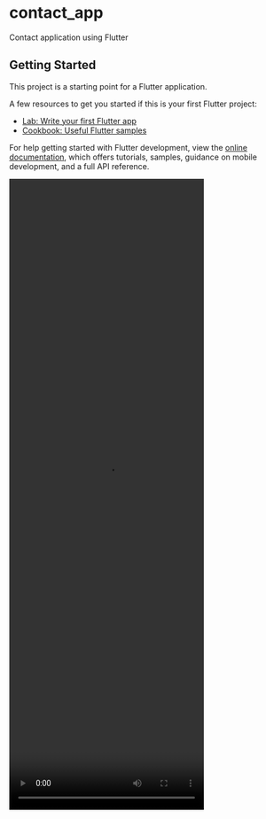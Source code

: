 # contact_app

Contact application using Flutter

## Getting Started

This project is a starting point for a Flutter application.

A few resources to get you started if this is your first Flutter project:

- [Lab: Write your first Flutter app](https://docs.flutter.dev/get-started/codelab)
- [Cookbook: Useful Flutter samples](https://docs.flutter.dev/cookbook)

For help getting started with Flutter development, view the
[online documentation](https://docs.flutter.dev/), which offers tutorials,
samples, guidance on mobile development, and a full API reference.


<p>
    
<video src = "https://user-images.githubusercontent.com/119835214/230728106-96a7b36e-4e39-46a0-bf6f-0d48936abb35.mp4" height="1139px" width="351px">
  
  
<img src = "https://user-images.githubusercontent.com/119835214/230718150-e1365ba6-8124-49e3-aaf9-0ec5e3aac894.png" height="45%" width="30%">
<img src = "https://user-images.githubusercontent.com/119835214/230718136-ebcd70b9-9ce4-4b06-9fe1-d8f7ba29acad.png" height="45%" width="30%">
<img src = "https://user-images.githubusercontent.com/119835214/230718141-81cd27c3-fbab-4530-a6bf-a5689f55a42b.png" height="45%" width="30%">
<img src = "https://user-images.githubusercontent.com/119835214/230718142-bb3c5a17-0817-4522-8d13-24f7eb6cbabe.png" height="45%" width="30%">
<img src = "https://user-images.githubusercontent.com/119835214/230718144-2e6be84e-3f4a-449c-8e2a-6c5a1b3918cf.png" height="45%" width="30%">
<img src = "https://user-images.githubusercontent.com/119835214/230718147-f58c1d0f-deff-4872-8fb9-c46bf5c4b716.png" height="45%" width="30%">
<img src = "https://user-images.githubusercontent.com/119835214/230718150-e1365ba6-8124-49e3-aaf9-0ec5e3aac894.png" height="45%" width="30%">
<img src = "https://user-images.githubusercontent.com/119835214/230718153-3f056a01-4953-4c54-9dcd-6aa662d46df7.png" height="45%" width="30%">
<img src = "https://user-images.githubusercontent.com/119835214/230718156-59cca584-d991-4851-8388-a86efee8dd54.png" height="45%" width="30%">
  
  
</p>
